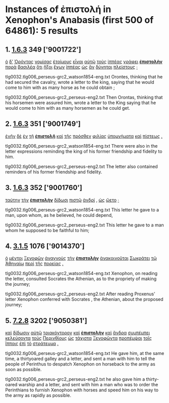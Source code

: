 # Instances of ἐπιστολή in Xenophon's Anabasis (first 500 of 64861): 5 results
## 1. [1.6.3](https://beyond-translation.perseus.org/reader/urn:cts:greekLit:tlg0032.tlg006.perseus-grc2:1.6.3?mode=syntax-trees) 349 ['9001722']
[ὁ](https://atlas-test.fly.dev/morphology/lemmas/?lang=grc&q=ὁ "ὁ l-s---mn- the") [δ’](https://atlas-test.fly.dev/morphology/lemmas/?lang=grc&q=δέ "δέ b-------- but") [Ὀρόντας](https://atlas-test.fly.dev/morphology/lemmas/?lang=grc&q=Ὀρόντας "Ὀρόντας n-s---mn- NoDef") [νομίσας](https://atlas-test.fly.dev/morphology/lemmas/?lang=grc&q=νομίζω "νομίζω v-sapamn- to have as a custom; to believe") [ἑτοίμους](https://atlas-test.fly.dev/morphology/lemmas/?lang=grc&q=ἑτοῖμος "ἑτοῖμος a-p---ma- at hand, ready, prepared") [εἶναι](https://atlas-test.fly.dev/morphology/lemmas/?lang=grc&q=εἰμί "εἰμί v--pna--- to be") [αὑτῷ](https://atlas-test.fly.dev/morphology/lemmas/?lang=grc&q=ἑαυτοῦ "ἑαυτοῦ p-s---md- himself, herself, themselves") [τοὺς](https://atlas-test.fly.dev/morphology/lemmas/?lang=grc&q=ὁ "ὁ l-p---ma- the") [ἱππέας](https://atlas-test.fly.dev/morphology/lemmas/?lang=grc&q=ἱππεύς "ἱππεύς n-p---ma- a horseman") [γράφει](https://atlas-test.fly.dev/morphology/lemmas/?lang=grc&q=γράφω "γράφω v3spia--- to scratch, draw, write") **[ἐπιστολὴν](https://atlas-test.fly.dev/morphology/lemmas/?lang=grc&q=ἐπιστολή "ἐπιστολή n-s---fa- a message, command, commission")** [παρὰ](https://atlas-test.fly.dev/morphology/lemmas/?lang=grc&q=παρά "παρά r-------- from the side of, c. gen., beside, alongside of, c. dat., to the side of, motion alongside of, c. acc.") [βασιλέα](https://atlas-test.fly.dev/morphology/lemmas/?lang=grc&q=βασιλεύς "βασιλεύς n-s---ma- a king, chief") [ὅτι](https://atlas-test.fly.dev/morphology/lemmas/?lang=grc&q=ὅτι "ὅτι c-------- adv. + superl., as...as possible; ὅτι μή except") [ἥξοι](https://atlas-test.fly.dev/morphology/lemmas/?lang=grc&q=ἥκω "ἥκω v3sfoa--- to have come, be present, be here") [ἔχων](https://atlas-test.fly.dev/morphology/lemmas/?lang=grc&q=ἔχω "ἔχω v-sppamn- have, hold; be able; (+ adv.) be; (mid.) cling to, be next to (+ gen.)") [ἱππέας](https://atlas-test.fly.dev/morphology/lemmas/?lang=grc&q=ἱππεύς "ἱππεύς n-p---ma- a horseman") [ὡς](https://atlas-test.fly.dev/morphology/lemmas/?lang=grc&q=ὡς "ὡς c-------- as, how") [ἂν](https://atlas-test.fly.dev/morphology/lemmas/?lang=grc&q=ἄν "ἄν d-------- modal particle") [δύνηται](https://atlas-test.fly.dev/morphology/lemmas/?lang=grc&q=δύναμαι "δύναμαι v3spse--- to be able, capable, strong enough") [πλείστους](https://atlas-test.fly.dev/morphology/lemmas/?lang=grc&q=πολύς "πολύς a-p---mas much, many") [·](https://atlas-test.fly.dev/morphology/lemmas/?lang=grc&q=· "· u-------- NoDef") 


tlg0032.tlg006_perseus-grc2_watson1854-eng.txt Orontes, thinking that he had secured the cavalry, wrote a letter to the king, saying that he would come to him with as many horse as he could obtain ; 

tlg0032.tlg006_perseus-grc2_perseus-eng2.txt Then Orontas, thinking that his horsemen were assured him, wrote a letter to the King saying that he would come to him with as many horsemen as he could get. 

## 2. [1.6.3](https://beyond-translation.perseus.org/reader/urn:cts:greekLit:tlg0032.tlg006.perseus-grc2:1.6.3?mode=syntax-trees) 351 ['9001749']
[ἐνῆν](https://atlas-test.fly.dev/morphology/lemmas/?lang=grc&q=ἔνειμι "ἔνειμι v3siia--- to be in; to be possible") [δὲ](https://atlas-test.fly.dev/morphology/lemmas/?lang=grc&q=δέ "δέ b-------- but") [ἐν](https://atlas-test.fly.dev/morphology/lemmas/?lang=grc&q=ἐν "ἐν r-------- in, among. c. dat.") [τῇ](https://atlas-test.fly.dev/morphology/lemmas/?lang=grc&q=ὁ "ὁ l-s---fd- the") **[ἐπιστολῇ](https://atlas-test.fly.dev/morphology/lemmas/?lang=grc&q=ἐπιστολή "ἐπιστολή n-s---fd- a message, command, commission")** [καὶ](https://atlas-test.fly.dev/morphology/lemmas/?lang=grc&q=καί "καί b-------- and, also") [τῆς](https://atlas-test.fly.dev/morphology/lemmas/?lang=grc&q=ὁ "ὁ l-s---fg- the") [πρόσθεν](https://atlas-test.fly.dev/morphology/lemmas/?lang=grc&q=πρόσθεν "πρόσθεν d-------- before") [φιλίας](https://atlas-test.fly.dev/morphology/lemmas/?lang=grc&q=φιλία "φιλία n-s---fg- friendly love, affection, friendship") [ὑπομνήματα](https://atlas-test.fly.dev/morphology/lemmas/?lang=grc&q=ὑπόμνημα "ὑπόμνημα n-p---na- a remembrance, memorial") [καὶ](https://atlas-test.fly.dev/morphology/lemmas/?lang=grc&q=καί "καί b-------- and, also") [πίστεως](https://atlas-test.fly.dev/morphology/lemmas/?lang=grc&q=πίστις "πίστις n-s---fg- trust, belief; pledge, security") [.](https://atlas-test.fly.dev/morphology/lemmas/?lang=grc&q=. ". u-------- NoDef") 


tlg0032.tlg006_perseus-grc2_watson1854-eng.txt There were also in the letter expressions reminding the king of his former friendship and fidelity to him. 

tlg0032.tlg006_perseus-grc2_perseus-eng2.txt The letter also contained reminders of his former friendship and fidelity. 

## 3. [1.6.3](https://beyond-translation.perseus.org/reader/urn:cts:greekLit:tlg0032.tlg006.perseus-grc2:1.6.3?mode=syntax-trees) 352 ['9001760']
[ταύτην](https://atlas-test.fly.dev/morphology/lemmas/?lang=grc&q=οὗτος "οὗτος a-s---fa- this; that") [τὴν](https://atlas-test.fly.dev/morphology/lemmas/?lang=grc&q=ὁ "ὁ l-s---fa- the") **[ἐπιστολὴν](https://atlas-test.fly.dev/morphology/lemmas/?lang=grc&q=ἐπιστολή "ἐπιστολή n-s---fa- a message, command, commission")** [δίδωσι](https://atlas-test.fly.dev/morphology/lemmas/?lang=grc&q=δίδωμι "δίδωμι v3spia--- to give") [πιστῷ](https://atlas-test.fly.dev/morphology/lemmas/?lang=grc&q=πιστός "πιστός a-s---md- liquid (medicines)") [ἀνδρί](https://atlas-test.fly.dev/morphology/lemmas/?lang=grc&q=ἀνήρ "ἀνήρ n-s---md- a man") [,](https://atlas-test.fly.dev/morphology/lemmas/?lang=grc&q=, ", u-------- NoDef") [ὡς](https://atlas-test.fly.dev/morphology/lemmas/?lang=grc&q=ὡς "ὡς c-------- as, how") [ᾤετο](https://atlas-test.fly.dev/morphology/lemmas/?lang=grc&q=οἴομαι "οἴομαι v3siie--- to suppose, think, deem, imagine") [·](https://atlas-test.fly.dev/morphology/lemmas/?lang=grc&q=· "· u-------- NoDef") 


tlg0032.tlg006_perseus-grc2_watson1854-eng.txt This letter he gave to a man, upon whom, as he believed, he could depend, 

tlg0032.tlg006_perseus-grc2_perseus-eng2.txt This letter he gave to a man whom he supposed to be faithful to him; 

## 4. [3.1.5](https://beyond-translation.perseus.org/reader/urn:cts:greekLit:tlg0032.tlg006.perseus-grc2:3.1.5?mode=syntax-trees) 1076 ['9014370']
[ὁ](https://atlas-test.fly.dev/morphology/lemmas/?lang=grc&q=ὁ "ὁ l-s---mn- the") [μέντοι](https://atlas-test.fly.dev/morphology/lemmas/?lang=grc&q=μέντοι "μέντοι d-------- however, nevertheless; of course (answers)") [Ξενοφῶν](https://atlas-test.fly.dev/morphology/lemmas/?lang=grc&q=Ξενοφῶν "Ξενοφῶν n-s---mn- Xenophon") [ἀναγνοὺς](https://atlas-test.fly.dev/morphology/lemmas/?lang=grc&q=ἀναγιγνώσκω "ἀναγιγνώσκω v-sapamn- to know well, know certainly; to read") [τὴν](https://atlas-test.fly.dev/morphology/lemmas/?lang=grc&q=ὁ "ὁ l-s---fa- the") **[ἐπιστολὴν](https://atlas-test.fly.dev/morphology/lemmas/?lang=grc&q=ἐπιστολή "ἐπιστολή n-s---fa- a message, command, commission")** [ἀνακοινοῦται](https://atlas-test.fly.dev/morphology/lemmas/?lang=grc&q=ἀνακοινόω "ἀνακοινόω v3spie--- to communicate") [Σωκράτει](https://atlas-test.fly.dev/morphology/lemmas/?lang=grc&q=Σωκράτης "Σωκράτης n-s---md- Socrates") [τῷ](https://atlas-test.fly.dev/morphology/lemmas/?lang=grc&q=ὁ "ὁ l-s---md- the") [Ἀθηναίῳ](https://atlas-test.fly.dev/morphology/lemmas/?lang=grc&q=Ἀθηναῖος "Ἀθηναῖος a-s---md- Athenian, of Athens") [περὶ](https://atlas-test.fly.dev/morphology/lemmas/?lang=grc&q=περί "περί r-------- around, round about with gen., dat., and acc.") [τῆς](https://atlas-test.fly.dev/morphology/lemmas/?lang=grc&q=ὁ "ὁ l-s---fg- the") [πορείας](https://atlas-test.fly.dev/morphology/lemmas/?lang=grc&q=πορεία "πορεία n-s---fg- a walking, mode of walking") [.](https://atlas-test.fly.dev/morphology/lemmas/?lang=grc&q=. ". u-------- NoDef") 


tlg0032.tlg006_perseus-grc2_watson1854-eng.txt Xenophon, on reading the letter, consulted Socrates the Athenian, as to the propriety of making the journey; 

tlg0032.tlg006_perseus-grc2_perseus-eng2.txt After reading Proxenus’ letter Xenophon conferred with   Socrates  , the Athenian, about the proposed journey; 

## 5. [7.2.8](https://beyond-translation.perseus.org/reader/urn:cts:greekLit:tlg0032.tlg006.perseus-grc2:7.2.8?mode=syntax-trees) 3202 ['9050381']
[καὶ](https://atlas-test.fly.dev/morphology/lemmas/?lang=grc&q=καί "καί b-------- and, also") [δίδωσιν](https://atlas-test.fly.dev/morphology/lemmas/?lang=grc&q=δίδωμι "δίδωμι v3spia--- to give") [αὐτῷ](https://atlas-test.fly.dev/morphology/lemmas/?lang=grc&q=αὐτός "αὐτός a-s---md- unemph. 3rd pers.pronoun; -self; [the] same") [τριακόντορον](https://atlas-test.fly.dev/morphology/lemmas/?lang=grc&q=τριακόντορος "τριακόντορος a-s---fa- a thirty-oared ship") [καὶ](https://atlas-test.fly.dev/morphology/lemmas/?lang=grc&q=καί "καί b-------- and, also") **[ἐπιστολὴν](https://atlas-test.fly.dev/morphology/lemmas/?lang=grc&q=ἐπιστολή "ἐπιστολή n-s---fa- a message, command, commission")** [καὶ](https://atlas-test.fly.dev/morphology/lemmas/?lang=grc&q=καί "καί b-------- and, also") [ἄνδρα](https://atlas-test.fly.dev/morphology/lemmas/?lang=grc&q=ἀνήρ "ἀνήρ n-s---ma- a man") [συμπέμπει](https://atlas-test.fly.dev/morphology/lemmas/?lang=grc&q=συμπέμπω "συμπέμπω v3spia--- to send with") [κελεύσοντα](https://atlas-test.fly.dev/morphology/lemmas/?lang=grc&q=κελεύω "κελεύω v-sfpama- to urge") [τοὺς](https://atlas-test.fly.dev/morphology/lemmas/?lang=grc&q=ὁ "ὁ l-p---ma- the") [Περινθίους](https://atlas-test.fly.dev/morphology/lemmas/?lang=grc&q=Περίνθιος "Περίνθιος a-p---ma- of Perinthus") [ὡς](https://atlas-test.fly.dev/morphology/lemmas/?lang=grc&q=ὡς "ὡς c-------- as, how") [τάχιστα](https://atlas-test.fly.dev/morphology/lemmas/?lang=grc&q=ταχύς "ταχύς a-p---nas quick, swift, fleet") [Ξενοφῶντα](https://atlas-test.fly.dev/morphology/lemmas/?lang=grc&q=Ξενοφῶν "Ξενοφῶν n-s---ma- Xenophon") [προπέμψαι](https://atlas-test.fly.dev/morphology/lemmas/?lang=grc&q=προπέμπω "προπέμπω v--ana--- to send before, send on") [τοῖς](https://atlas-test.fly.dev/morphology/lemmas/?lang=grc&q=ὁ "ὁ l-p---md- the") [ἵπποις](https://atlas-test.fly.dev/morphology/lemmas/?lang=grc&q=ἵππος "ἵππος n-p---md- a horse, mare") [ἐπὶ](https://atlas-test.fly.dev/morphology/lemmas/?lang=grc&q=ἐπί "ἐπί r-------- on, upon with gen., dat., and acc.") [τὸ](https://atlas-test.fly.dev/morphology/lemmas/?lang=grc&q=ὁ "ὁ l-s---na- the") [στράτευμα](https://atlas-test.fly.dev/morphology/lemmas/?lang=grc&q=στράτευμα "στράτευμα n-s---na- an expedition, campaign") [.](https://atlas-test.fly.dev/morphology/lemmas/?lang=grc&q=. ". u-------- NoDef") 


tlg0032.tlg006_perseus-grc2_watson1854-eng.txt He gave him, at the same time, a thirtyoared galley and a letter, and sent a man with him to tell the people of Perinthus to despatch Xenophon on horseback to the army as soon as possible. 

tlg0032.tlg006_perseus-grc2_perseus-eng2.txt he also gave him a thirty-oared warship and a letter, and sent with him a man who was to order the Perinthians to furnish Xenophon with horses and speed him on his way to the army as rapidly as possible. 


